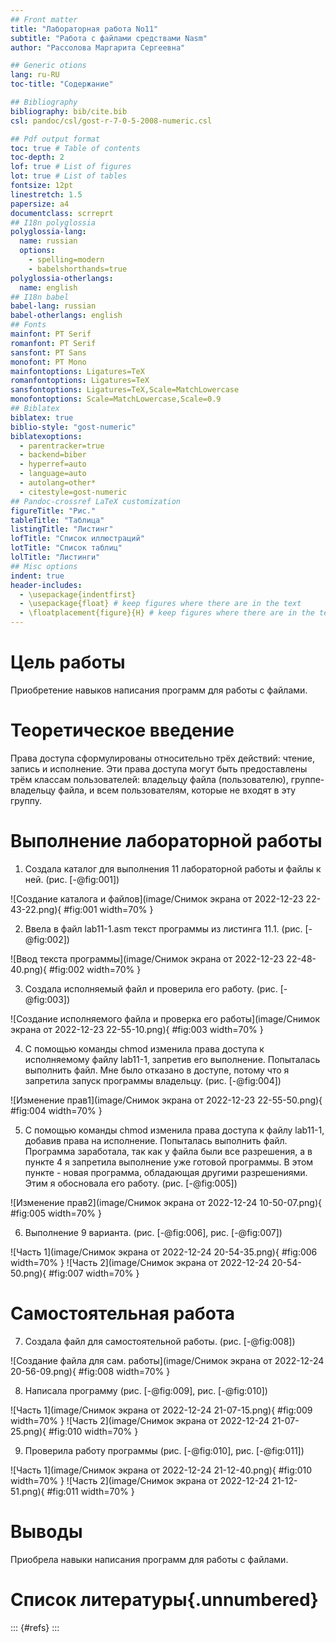 ```yaml
---
## Front matter
title: "Лабораторная работа No11"
subtitle: "Работа с файлами средствами Nasm"
author: "Рассолова Маргарита Сергеевна"

## Generic otions
lang: ru-RU
toc-title: "Содержание"

## Bibliography
bibliography: bib/cite.bib
csl: pandoc/csl/gost-r-7-0-5-2008-numeric.csl

## Pdf output format
toc: true # Table of contents
toc-depth: 2
lof: true # List of figures
lot: true # List of tables
fontsize: 12pt
linestretch: 1.5
papersize: a4
documentclass: scrreprt
## I18n polyglossia
polyglossia-lang:
  name: russian
  options:
	- spelling=modern
	- babelshorthands=true
polyglossia-otherlangs:
  name: english
## I18n babel
babel-lang: russian
babel-otherlangs: english
## Fonts
mainfont: PT Serif
romanfont: PT Serif
sansfont: PT Sans
monofont: PT Mono
mainfontoptions: Ligatures=TeX
romanfontoptions: Ligatures=TeX
sansfontoptions: Ligatures=TeX,Scale=MatchLowercase
monofontoptions: Scale=MatchLowercase,Scale=0.9
## Biblatex
biblatex: true
biblio-style: "gost-numeric"
biblatexoptions:
  - parentracker=true
  - backend=biber
  - hyperref=auto
  - language=auto
  - autolang=other*
  - citestyle=gost-numeric
## Pandoc-crossref LaTeX customization
figureTitle: "Рис."
tableTitle: "Таблица"
listingTitle: "Листинг"
lofTitle: "Список иллюстраций"
lotTitle: "Список таблиц"
lolTitle: "Листинги"
## Misc options
indent: true
header-includes:
  - \usepackage{indentfirst}
  - \usepackage{float} # keep figures where there are in the text
  - \floatplacement{figure}{H} # keep figures where there are in the text
---
```


# Цель работы

Приобретение навыков написания программ для работы с файлами.


# Теоретическое введение

Права доступа сформулированы относительно трёх действий: чтение, запись и исполнение. Эти права доступа могут быть предоставлены трём классам пользователей: владельцу файла (пользователю), группе-владельцу файла, и всем пользователям, которые не входят в эту группу.

# Выполнение лабораторной работы

1. Создала каталог для выполнения 11 лабораторной работы и файлы к ней. (рис. [-@fig:001])

![Создание каталога и файлов](image/Снимок экрана от 2022-12-23 22-43-22.png){ #fig:001 width=70% }

2. Ввела в файл lab11-1.asm текст программы из листинга 11.1. (рис. [-@fig:002])

![Ввод текста программы](image/Снимок экрана от 2022-12-23 22-48-40.png){ #fig:002 width=70% }

3. Создала исполняемый файл и проверила его работу. (рис. [-@fig:003])

![Создание исполняемого файла и проверка его работы](image/Снимок экрана от 2022-12-23 22-55-10.png){ #fig:003 width=70% }

4. С помощью команды chmod изменила права доступа к исполняемому файлу lab11-1, запретив его выполнение. Попыталась выполнить файл. Мне было отказано в доступе, потому что я запретила запуск программы владельцу. (рис. [-@fig:004])

![Изменение прав1](image/Снимок экрана от 2022-12-23 22-55-50.png){ #fig:004 width=70% }

5. С помощью команды chmod изменила права доступа к файлу lab11-1, добавив права на исполнение. Попыталась выполнить файл. Программа заработала, так как у файла были все разрешения, а в пункте 4 я запретила выполнение уже готовой программы. В этом пункте - новая программа, обладающая другими разрешениями. Этим я обосновала его работу. (рис. [-@fig:005])

![Изменение прав2](image/Снимок экрана от 2022-12-24 10-50-07.png){ #fig:005 width=70% }

6. Выполнение 9 варианта. (рис. [-@fig:006], рис. [-@fig:007])

![Часть 1](image/Снимок экрана от 2022-12-24 20-54-35.png){ #fig:006 width=70% }
![Часть 2](image/Снимок экрана от 2022-12-24 20-54-50.png){ #fig:007 width=70% }

# Самостоятельная работа

7. Создала файл для самостоятельной работы. (рис. [-@fig:008])

![Создание файла для сам. работы](image/Снимок экрана от 2022-12-24 20-56-09.png){ #fig:008 width=70% }

8. Написала программу (рис. [-@fig:009], рис. [-@fig:010])

![Часть 1](image/Снимок экрана от 2022-12-24 21-07-15.png){ #fig:009 width=70% }
![Часть 2](image/Снимок экрана от 2022-12-24 21-07-25.png){ #fig:010 width=70% }

9. Проверила работу программы (рис. [-@fig:010], рис. [-@fig:011])

![Часть 1](image/Снимок экрана от 2022-12-24 21-12-40.png){ #fig:010 width=70% }
![Часть 2](image/Снимок экрана от 2022-12-24 21-12-51.png){ #fig:011 width=70% }


# Выводы

Приобрела навыки написания программ для работы с файлами.

# Список литературы{.unnumbered}

::: {#refs}
:::
